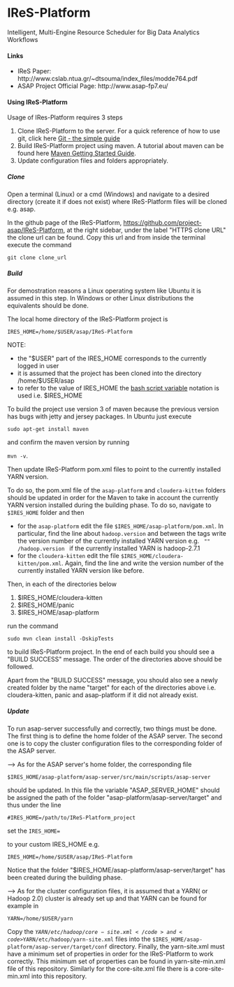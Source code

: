 # IReS-Platform
Intelligent, Multi-Engine Resource Scheduler for Big
Data Analytics Workflows

<h4>Links</h4>
<ul>
<li>IReS Paper: http://www.cslab.ntua.gr/~dtsouma/index_files/modde764.pdf </li>
<li>ASAP Project Official Page: http://www.asap-fp7.eu/</li>
</ul>
<h4>Using IReS-Platform</h4>
Usage of IRes-Platform requires 3 steps

<ol>
<li><bold>Clone</bold> IReS-Platform to the server. For a quick reference of how to use git, click here <a href="https://rogerdudler.github.io/git-guide/" target="_blank">Git - the simple guide</a>
<li><bold>Build</bold> IReS-Platform project using maven. A tutorial about maven can be found here <a href="https://maven.apache.org/guides/getting-started/" target="_blank">Maven Getting Started Guide</a>.</li>
<li><bold>Update</bold> configuration files and folders appropriately.</li>
</ol>

<h5>Clone</h5>
Open a terminal (Linux) or a cmd (Windows) and navigate to a desired directory (create it if does not exist) where IReS-Platform files will be cloned e.g. asap.

In the github page of the IReS-Platform, https://github.com/project-asap/IReS-Platform, at the right sidebar, under the label "HTTPS clone URL" the clone url can be found. Copy this url and from inside the terminal execute the command

<code>git clone clone_url</code>

<h5>Build</h5>
For demostration reasons a Linux operating system like Ubuntu it is assumed in this step. In Windows or other Linux distributions the equivalents should be done.

The local home directory of the IReS-Platform project is

<code>IRES_HOME=/home/$USER/asap/IReS-Platform</code>

NOTE: 

<ul>
<li>the "$USER" part of the IRES_HOME corresponds to the currently logged in user</li>
<li>it is assumed that the project has been cloned into the directory /home/$USER/asap</li>
<li>to refer to the value of IRES_HOME the <a href="http://tldp.org/HOWTO/Bash-Prog-Intro-HOWTO-5.html" target="_blank">bash script variable</a> notation is used i.e. $IRES_HOME
</ul>

To build the project use version 3 of maven because the previous version has bugs with jetty and jersey packages. In Ubuntu just execute

<code>sudo apt-get install maven</code>

and confirm the maven version by running

<code>mvn -v</code>.

Then update IReS-Platform pom.xml files to point to the currently installed YARN version.

To do so, the pom.xml file of the <code>asap-platform</code> and <code>cloudera-kitten</code> folders should be updated in order for the Maven to take in account the currently YARN version installed during the building phase. To do so, navigate to <code>$IRES_HOME</code> folder and then

<ul>
  <li>for the <code>asap-platform</code> edit the file <code>$IRES_HOME/asap-platform/pom.xml</code>. In particular, find the line about <code>hadoop.version</code> and between the tags write the version number of the currently installed YARN version e.g. <code> "<hadoop.version 2.7.1>" /hadoop.version </code> if the currently installed YARN is hadoop-2.7.1
  </li>
  <li>for the <code>cloudera-kitten</code> edit the file <code>$IRES_HOME/cloudera-kitten/pom.xml</code>. Again, find the line <code><hadoop.version></hadoop.version></code> and write the version number of the currently installed YARN version like before.
  </li>
</ul>

Then, in each of the directories below

<ol>
<li>$IRES_HOME/cloudera-kitten</li>
<li>$IRES_HOME/panic</li>
<li>$IRES_HOME/asap-platform</li>
</ol>

run the command

<code>sudo mvn clean install -DskipTests</code>

to build IReS-Platform project. In the end of each build you should see a "BUILD SUCCESS" message. The order of the directories above should be followed.

Apart from the "BUILD SUCCESS" message, you should also see a newly created folder by the name "target" for each of the directories above i.e. cloudera-kitten, panic and asap-platform if it did not already exist.

<h5>Update</h5>
To run asap-server successfully and correctly, two things must be done. The first thing is to define the home folder of the ASAP server. The second one is to copy the cluster configuration files to the corresponding folder of the ASAP server.

--> As for the ASAP server's home folder, the corresponding file

<code>$IRES_HOME/asap-platform/asap-server/src/main/scripts/asap-server</code>

should be updated. In this file the variable "ASAP_SERVER_HOME" should be assigned the path of the folder "asap-platform/asap-server/target" and thus under the line

<code>#IRES_HOME=/path/to/IReS-Platform_project</code>

set the
<code>IRES_HOME=</code>

to your custom IRES_HOME e.g.

<code>IRES_HOME=/home/$USER/asap/IReS-Platform</code>

Notice that the folder "$IRES_HOME/asap-platform/asap-server/target" has been created during the building phase.

--> As for the cluster configuration files, it is assumed that a YARN( or Hadoop 2.0) cluster is already set up and that YARN can be found for example in

<code>YARN=/home/$USER/yarn</code>

Copy the <code>$YARN/etc/hadoop/core-site.xml</code> and <code>$YARN/etc/hadoop/yarn-site.xml</code> files into the <code>$IRES_HOME/asap-platform/asap-server/target/conf</code> directory. Finally, the yarn-site.xml must have a minimum set of properties in order for the IReS-Platform to work correctly. This minimum set of properties can be found in yarn-site-min.xml file of this repository. Similarly for the core-site.xml file there is a core-site-min.xml into this repository.
